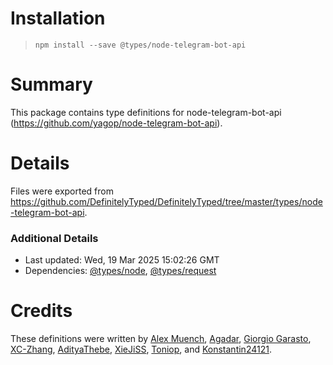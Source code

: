 # Installation
> `npm install --save @types/node-telegram-bot-api`

# Summary
This package contains type definitions for node-telegram-bot-api (https://github.com/yagop/node-telegram-bot-api).

# Details
Files were exported from https://github.com/DefinitelyTyped/DefinitelyTyped/tree/master/types/node-telegram-bot-api.

### Additional Details
 * Last updated: Wed, 19 Mar 2025 15:02:26 GMT
 * Dependencies: [@types/node](https://npmjs.com/package/@types/node), [@types/request](https://npmjs.com/package/@types/request)

# Credits
These definitions were written by [Alex Muench](https://github.com/ammuench), [Agadar](https://github.com/agadar), [Giorgio Garasto](https://github.com/Dabolus), [XC-Zhang](https://github.com/XC-Zhang), [AdityaThebe](https://github.com/adityathebe), [XieJiSS](https://github.com/XieJiSS), [Toniop](https://github.com/toniop99), and [Konstantin24121](https://github.com/konstantin24121).
